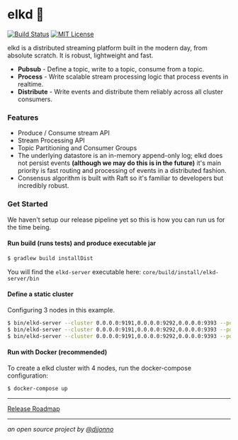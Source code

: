 # elkd 🦌

[![Build Status](https://img.shields.io/travis/com/djjonno/elkd/master.svg)](https://travis-ci.com/djjonno/elkd)
[![MIT License](http://img.shields.io/badge/license-MIT-green.svg) ](https://github.com/mockito/mockito/blob/master/LICENSE)

elkd is a distributed streaming platform built in the modern day, from absolute scratch.  It is robust, lightweight and fast.
- **Pubsub** - Define a topic, write to a topic, consume from a topic. 
- **Process** - Write scalable stream processing logic that process events in realtime.
- **Distribute** - Write events and distribute them reliably across all cluster consumers.

### Features
- Produce / Consume stream API
- Stream Processing API
- Topic Partitioning and Consumer Groups
- The underlying datastore is an in-memory append-only log; elkd does not persist events **(although we may do this is in the future)** it's main priority is fast routing and processing of events in a distributed fashion.
- Consensus algorithm is built with Raft so it's familiar to developers but incredibly robust.

### Get Started
We haven't setup our release pipeline yet so this is how you can run us for the time being.

#### Run build (runs tests) and produce executable jar
```bash
$ gradlew build installDist
```
You will find the `elkd-server` executable here: `core/build/install/elkd-server/bin`

#### Define a static cluster
Configuring 3 nodes in this example.
```bash
$ bin/elkd-server --cluster 0.0.0.0:9191,0.0.0.0:9292,0.0.0.0:9393 --port 9191
$ bin/elkd-server --cluster 0.0.0.0:9191,0.0.0.0:9292,0.0.0.0:9393 --port 9292
$ bin/elkd-server --cluster 0.0.0.0:9191,0.0.0.0:9292,0.0.0.0:9393 --port 9393
```

#### Run with Docker (recommended)
To create a elkd cluster with 4 nodes, run the docker-compose configuration:
```bash
$ docker-compose up
```

---

[Release Roadmap](RELEASES.md)

---

*an open source project by [@djjonno](https://github.com/djjonno)*

